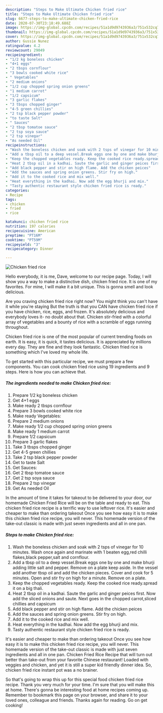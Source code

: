 ```yaml
---
description: "Steps to Make Ultimate Chicken fried rice"
title: "Steps to Make Ultimate Chicken fried rice"
slug: 6677-steps-to-make-ultimate-chicken-fried-rice
date: 2020-07-30T23:18:49.688Z
image: https://img-global.cpcdn.com/recipes/51a1d9d9743936a3/751x532cq70/chicken-fried-rice-recipe-main-photo.jpg
thumbnail: https://img-global.cpcdn.com/recipes/51a1d9d9743936a3/751x532cq70/chicken-fried-rice-recipe-main-photo.jpg
cover: https://img-global.cpcdn.com/recipes/51a1d9d9743936a3/751x532cq70/chicken-fried-rice-recipe-main-photo.jpg
author: Gussie Nunez
ratingvalue: 4.2
reviewcount: 29049
recipeingredient:
- "1/2 kg boneless chicken"
- "4+1 eggs"
- "2 tbsps cornflour"
- "3 bowls cooked white rice"
- " Vegetables"
- "2 medium onions"
- "1/2 cup chopped spring onion greens"
- "1 medium carrot"
- "1/2 capsicum"
- "3 garlic flakes"
- "3 tbsps chopped ginger"
- "4-5 green chillies"
- "2 tsp black pepper powder"
- "to taste Salt"
- " Sauces"
- "2 tbsp tomatoe sauce"
- "2 tsp soya sauce"
- "2 tsp vinegar"
- "As needed Oil"
recipeinstructions:
- "Wash the boneless chicken and soak with 2 tsps of vinegar for 10 minutes. Wash once again and marinate with 1 beaten egg,red chilli flakes,black pepper,salt and cornflour."
- "Add a tbsp oil to a deep vessel.Break eggs one by one and make bhurji adding little salt and pepper. Remove on a plate keep aside. In the vessel add another tbsp oil and add the chicken pieces. Cover and cook for 5 minutes. Open and stir fry on high for a minute. Remove on a plate."
- "Keep the chopped vegetables ready. Keep the cooked rice ready.spread it on a big thali."
- "Heat 2 tbsp oil in a kadhai. Saute the garlic and ginger peices first. Now add the sliced onions and saute. Next goes in the chopped carrot,sliced chillies and capsicum"
- "Add black pepper and stir on high flame. Add the chicken peices"
- "Add the sauces and spring onion greens. Stir fry on high."
- "Add it to the cooked rice and mix well."
- "Heat everything in the kadhai. Now add the egg bhurji and mix."
- "Tasty authentic restaurant style chicken fried rice is ready."
categories:
- Recipe
tags:
- chicken
- fried
- rice

katakunci: chicken fried rice 
nutrition: 197 calories
recipecuisine: American
preptime: "PT16M"
cooktime: "PT59M"
recipeyield: "3"
recipecategory: Dinner

---
```



![Chicken fried rice](https://img-global.cpcdn.com/recipes/51a1d9d9743936a3/751x532cq70/chicken-fried-rice-recipe-main-photo.jpg)

Hello everybody, it is me, Dave, welcome to our recipe page. Today, I will show you a way to make a distinctive dish, chicken fried rice. It is one of my favorites. For mine, I will make it a bit unique. This is gonna smell and look delicious.

Are you craving chicken fried rice right now? You might think you can&#39;t have it while you&#39;re staying But the truth is that you CAN have chicken fried rice if you have chicken, rice, eggs, and frozen. It&#39;s absolutely delicious and everybody loves it- no doubt about that. Chicken stir-fried with a colorful array of vegetables and a bounty of rice with a scramble of eggs running throughout.

Chicken fried rice is one of the most popular of current trending foods on earth. It is easy, it is quick, it tastes delicious. It is appreciated by millions every day. They are fine and they look fantastic. Chicken fried rice is something which I've loved my whole life.


To get started with this particular recipe, we must prepare a few components. You can cook chicken fried rice using 19 ingredients and 9 steps. Here is how you can achieve that.

<!--inarticleads1-->

##### The ingredients needed to make Chicken fried rice:

1. Prepare 1/2 kg boneless chicken
1. Get 4+1 eggs
1. Make ready 2 tbsps cornflour
1. Prepare 3 bowls cooked white rice
1. Make ready  Vegetables:
1. Prepare 2 medium onions
1. Make ready 1/2 cup chopped spring onion greens
1. Make ready 1 medium carrot
1. Prepare 1/2 capsicum
1. Prepare 3 garlic flakes
1. Take 3 tbsps chopped ginger
1. Get 4-5 green chillies
1. Take 2 tsp black pepper powder
1. Get to taste Salt
1. Get  Sauces:
1. Get 2 tbsp tomatoe sauce
1. Get 2 tsp soya sauce
1. Prepare 2 tsp vinegar
1. Get As needed Oil


In the amount of time it takes for takeout to be delivered to your door, our homemade Chicken Fried Rice will be on the table and ready to eat. This chicken fried rice recipe is a terrific way to use leftover rice. It&#39;s easier and cheaper to make than ordering takeout Once you see how easy it is to make this chicken fried rice recipe, you will never. This homemade version of the take-out classic is made with just seven ingredients and all in one pan. 

<!--inarticleads2-->

##### Steps to make Chicken fried rice:

1. Wash the boneless chicken and soak with 2 tsps of vinegar for 10 minutes. Wash once again and marinate with 1 beaten egg,red chilli flakes,black pepper,salt and cornflour.
1. Add a tbsp oil to a deep vessel.Break eggs one by one and make bhurji adding little salt and pepper. Remove on a plate keep aside. In the vessel add another tbsp oil and add the chicken pieces. Cover and cook for 5 minutes. Open and stir fry on high for a minute. Remove on a plate.
1. Keep the chopped vegetables ready. Keep the cooked rice ready.spread it on a big thali.
1. Heat 2 tbsp oil in a kadhai. Saute the garlic and ginger peices first. Now add the sliced onions and saute. Next goes in the chopped carrot,sliced chillies and capsicum
1. Add black pepper and stir on high flame. Add the chicken peices
1. Add the sauces and spring onion greens. Stir fry on high.
1. Add it to the cooked rice and mix well.
1. Heat everything in the kadhai. Now add the egg bhurji and mix.
1. Tasty authentic restaurant style chicken fried rice is ready.


It&#39;s easier and cheaper to make than ordering takeout Once you see how easy it is to make this chicken fried rice recipe, you will never. This homemade version of the take-out classic is made with just seven ingredients and all in one pan. Chicken Fried Rice Recipe that will turn out better than take-out from your favorite Chinese restaurant! Loaded with veggies and chicken, and yet it is still a super kid friendly dinner idea. So, chicken fried rice instant pot was a no brainer. 

So that's going to wrap this up for this special food chicken fried rice recipe. Thank you very much for your time. I'm sure that you will make this at home. There's gonna be interesting food at home recipes coming up. Remember to bookmark this page on your browser, and share it to your loved ones, colleague and friends. Thanks again for reading. Go on get cooking!
